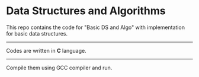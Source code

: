 <h1>Data Structures and Algorithms</h1>

This repo contains the code for "Basic DS and Algo" with implementation for basic data structures.

<hr>

Codes are written in <b>C</b> language.

<hr>

Compile them using GCC compiler and run.
